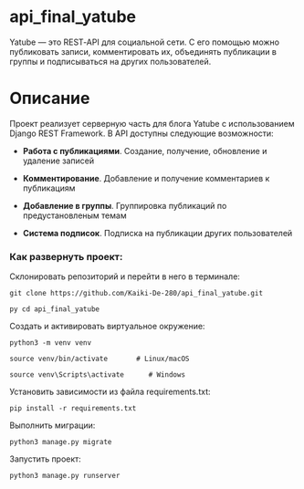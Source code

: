 # api_final_yatube

Yatube — это REST‑API для социальной сети. С его помощью можно публиковать записи, комментировать их, объединять публикации в группы и подписываться на других пользователей.

# Описание

Проект реализует серверную часть для блога Yatube с использованием Django REST Framework. В API доступны следующие возможности:

* **Работа с публикациями**. Создание, получение, обновление и удаление записей

* **Комментирование**. Добавление и получение комментариев к публикациям

* **Добавление в группы**. Группировка публикаций по предустановленым темам

* **Система подписок**. Подписка на публикации других пользователей

### Как развернуть проект:

Склонировать репозиторий и перейти в него в терминале:

```
git clone https://github.com/Kaiki-De-280/api_final_yatube.git
```

```
py cd api_final_yatube
```

Создать и активировать виртуальное окружение:

```
python3 -m venv venv
```

```
source venv/bin/activate       # Linux/macOS
```

```
source venv\Scripts\activate      # Windows
```

Установить зависимости из файла requirements.txt:

```
pip install -r requirements.txt
```

Выполнить миграции:

```
python3 manage.py migrate
```

Запустить проект:
```
python3 manage.py runserver
```
